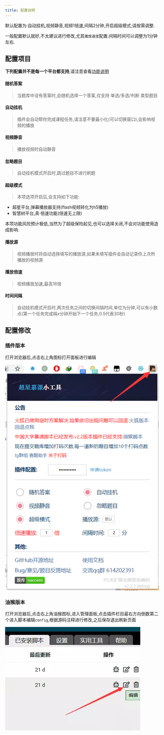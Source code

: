 ```yaml
---
title: 配置说明
---
```


默认配置为:自动挂机,视频静音,视频1倍速,间隔2分钟,开启超级模式;请按需调整.

一般配置默认就好,不太建议进行修改,尤其`播放速度`配置.间隔时间可以调整为1分钟左右.



## 配置项目

**下列配置并不是每一个平台都支持**,请注意查看[功能说明](/1-UserGuide/featured.html)

#### 随机答案

> 当题库中没有答案时,会随机选择一个答案,仅支持 单选/多选/判断 类型题目

#### 自动挂机

> 插件会自动帮你完成课程任务,请注意不要最小化(可以切换窗口),会影响视频的播放

#### 视频静音

> 播放视频时自动静音

#### 忽略题目

> 自动挂机模式开启时,跳过题目不进行刷题

#### 超级模式

> 本项选项开启后,会支持如下功能:

* 超星平台,弹幕播放器支持(flash视频转化为h5播放)
* 智慧树平台,真·倍速功能(倍速无上限)

本项功能风险预计极低,当然为了超级保险起见,也可以选择关闭,不会对功能使用造成影响.

#### 播放源

> 视频播放时将自动选择填写的播放源,如果未填写插件会自动记录你上次所播放的视频源

#### 播放倍速

> 视频播放加速,最高16倍

#### 时间间隔

> 自动挂机模式开启时,两次任务之间的切换间隔时间,单位为分钟,可以有小数点(第一个任务完成隔x分钟开始下一个任务,0.5代表30秒)



## 配置修改

### 插件版本
打开浏览器后,点击右上角图标打开面板进行编辑

![](/img/config.jpg)


### 油猴版本
打开浏览器后,点击右上角油猴图标,进入管理面板,点击插件栏目最右方向倒数第二个进入脚本编辑`config`,根据源码注释进行修改,之后保存退出刷新页面

![](/img/config2.webp)